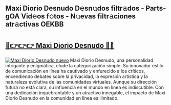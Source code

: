 ## Maxi Diorio Desnudo D𝚎sn𝚞dos filtr𝚊dos - Parts-gOA Vid𝚎os f𝚘tos - N𝚞evas filtr𝚊ciones atr𝚊ctivas OEKBB

# <h2><a href="http://mbcsemb.tromn.icu/?c=Maxi+Diorio+Desnudo">🔗👉👉👉 Maxi Diorio Desnudo 🔗🔗</a></h2>

[![Maxi Diorio Desnudo nuevo](https://i.imgur.com/pEAQMta.gif)](http://mbcsemb.tromn.icu/?c=Maxi+Diorio+Desnudo)
Maxi Diorio Desnudo, una personalidad intrigante y enigmática, elude la categorización simple. Su innovador estilo de comunicación en línea ha cautivado y enfurecido a los críticos, encendiendo debates sobre la privacidad, la expresión artística y la naturaleza evolutiva de las comunidades virtuales. Aunque su dirección futura no está clara, su influencia en el mundo en línea es indiscutible. Con una dedicación inquebrantable y un atractivo innegable, el impacto de Maxi Diorio Desnudo en la comunidad en línea es ilimitado.
